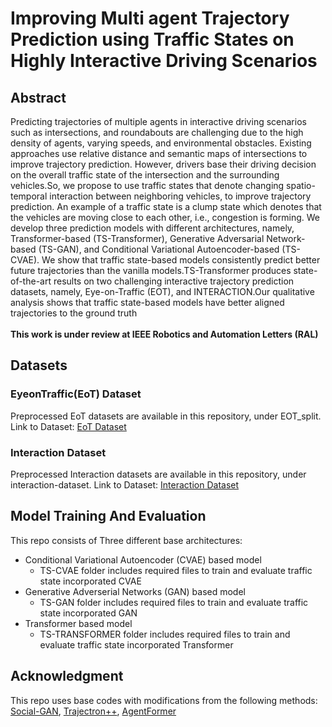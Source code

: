 # Improving Multi agent Trajectory Prediction using Traffic States on Highly Interactive Driving Scenarios
## Abstract
Predicting trajectories of multiple agents in interactive driving scenarios such as
intersections, and roundabouts are challenging due to the high density of agents, varying
speeds, and environmental obstacles. Existing approaches use relative distance and
semantic maps of intersections to improve trajectory prediction. However, drivers base
their driving decision on the overall traffic state of the intersection and the surrounding
vehicles.So, we propose to use traffic states that denote changing spatio-temporal
interaction between neighboring vehicles, to improve trajectory prediction. An example
of a traffic state is a clump state which denotes that the vehicles are moving close to
each other, i.e., congestion is forming. We develop three prediction models with
different architectures, namely, Transformer-based (TS-Transformer), Generative
Adversarial Network-based (TS-GAN), and Conditional Variational Autoencoder-based
(TS-CVAE). We show that traffic state-based models consistently predict better future
trajectories than the vanilla models.TS-Transformer produces state-of-the-art results on
two challenging interactive trajectory prediction datasets, namely, Eye-on-Traffic
(EOT), and INTERACTION.Our qualitative analysis shows that traffic state-based
models have better aligned trajectories to the ground truth<br /><br />
**This work is under review at IEEE Robotics and Automation Letters (RAL)**
## Datasets
### EyeonTraffic(EoT) Dataset
Preprocessed EoT datasets are available in this repository, under EOT_split.
Link to Dataset: [EoT Dataset](https://github.com/NaveenKumar-1311/EoT-EyeonTraffic)
### Interaction Dataset
Preprocessed Interaction datasets are available in this repository, under interaction-dataset.
Link to Dataset: [Interaction Dataset](https://github.com/interaction-dataset/interaction-dataset)

## Model Training And Evaluation
This repo consists of Three different base architectures:
- Conditional Variational Autoencoder (CVAE) based model
  - TS-CVAE folder includes required files to train and evaluate traffic state incorporated CVAE
- Generative Adverserial Networks (GAN) based model
  - TS-GAN folder includes required files to train and evaluate traffic state incorporated GAN
- Transformer based model
  - TS-TRANSFORMER folder includes required files to train and evaluate traffic state incorporated Transformer
## Acknowledgment
This repo uses base codes with modifications from the following methods:
[Social-GAN](https://github.com/agrimgupta92/sgan),
[Trajectron++](https://github.com/StanfordASL/Trajectron-plus-plus),
[AgentFormer](https://github.com/Khrylx/AgentFormer)
